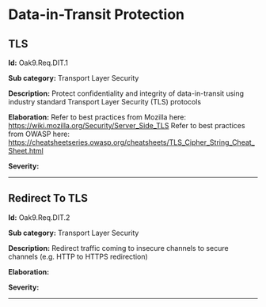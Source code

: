 # Data-in-Transit Protection

## TLS

**Id:** Oak9.Req.DIT.1

**Sub category:** Transport Layer Security

**Description:** Protect confidentiality and integrity of data-in-transit using industry standard Transport Layer Security (TLS) protocols

**Elaboration:** Refer to best practices from Mozilla here: https://wiki.mozilla.org/Security/Server_Side_TLS Refer to best practices from OWASP here: https://cheatsheetseries.owasp.org/cheatsheets/TLS_Cipher_String_Cheat_Sheet.html

**Severity:** 

---

## Redirect To TLS

**Id:** Oak9.Req.DIT.2

**Sub category:** Transport Layer Security

**Description:** Redirect traffic coming to insecure channels to secure channels (e.g. HTTP to HTTPS redirection)

**Elaboration:** 

**Severity:** 

---


